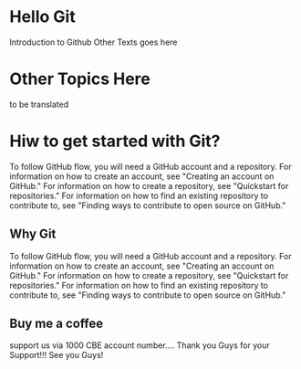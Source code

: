 # Hello Git
Introduction to Github
Other Texts goes here

# Other Topics Here
to be translated
# Hiw to get started with Git?
To follow GitHub flow, you will need a GitHub account and a repository. For information on how to create an account, see "Creating an account on GitHub." For information on how to create a repository, see "Quickstart for repositories." For information on how to find an existing repository to contribute to, see "Finding ways to contribute to open source on GitHub."

## Why Git
To follow GitHub flow, you will need a GitHub account and a repository. For information on how to create an account, see "Creating an account on GitHub." For information on how to create a repository, see "Quickstart for repositories." For information on how to find an existing repository to contribute to, see "Finding ways to contribute to open source on GitHub."

## Buy me a coffee
support us via 1000 CBE account number....
Thank you Guys for your Support!!!
See you Guys!
